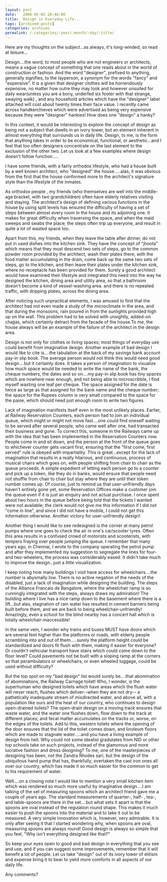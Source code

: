```yaml
---
layout: post
date:	2006-05-05 20:46:00
title:  Design in Everyday Life...
tags: [archived-posts]
categories: archives
permalink: /:categories/:year/:month/:day/:title/
---
```

Here are my thoughts on the subject...as always, it's long-winded, so read at leisure...

<lj-cut>

Design....the word, to most people who are not engineers or architects,
means a vague concept of something that one reads about in the world of
construction or fashion. And the word "designer", prefixed to anything,
generally signifies, to the layperson, a synonym for the words "fancy" and
"expensive". It is a given that designer clothes will be horrendously
expensive, no matter how outre they may look and however unsuited for daily
wear(unless you are a bony, underfed six footer with that strange, swaying
walk)  , and any household articles which have the "designer" label attached
will cost about twenty times their face value. I recently came across
handkerchieves which were advertised as being very expensive because they
were "designer" hankies! How does one "design" a hanky?

In this context, it would be interesting to explore the concept of design as
being not a subject that dwells in an ivory tower, but an element inherent
in almost everything that surrounds us in daily life. Design, to me, is the
form that anything takes in order to be economical, functional, or
aesthetic...and I feel that too often designers concentrate on the last
element to the exclusion of the other two.  Let us look at a few examples
where design doesn't follow function.....

I have some  friends, with a fairly orthodox lifestyle, who had a house
built by a well known architect, who "designed" the house.....alas, it was
obvious from the first that the house conformed more to the architect's
signature style than the lifestyle of the inmates.

As orthodox people , my friends (who themselves are well into the middle-age
bracket, with two grandchildren) often have elderly relatives visiting and
staying. The architect's design of defining various functions in the house
by using split levels has ensured the difficulty of having a set of steps
between almost every room in the house and its adjoining one. It makes for
great difficulty when traversing the space, and when
the maid sweeps and swabs the place;  the steps often trip up everyone, and
result in
quite a lot of wasted space too.

Apart from this, my friends, when they leave the table after dinner, do not
put in used dishes into the kitchen sink. They have the concept of "jhoota"
which means that they must descend two sets of steps, go to the common
powder room provided by the architect, wash their plates there, with the
food matter accumulating in the drain, come back up the same two sets of
steps, go to the kitchen, and then leave their plates under the kitchen
sink, where no receptacle has been provided for them. Surely a good
architect would have examined their lifestyle and integrated this need into
the way he designed the kitchen, dining area and utility area, so that a
bathroom doesn't become a kind of vessel-washing area. and there is no
repeated traffic, with dripping plates, across the dining area.

After noticing such unpractical elements, I was amused to find that the
architect had not even made a study of the microclimate in the area, and
that during the monsoons, rain poured in from the sunlights provided high up
on the wall. This problem had to be solved with unsightly, added-on chajjas,
which certainly detract from the facade of the house.To me, the house always
will be an example of the failure of the architect in the design area.


Design is not only for clothes or living spaces; most things of everyday use
could benefit from imaginative design. Another example of bad design I would
like to cite is....the tabulation at the back of my savings bank account
pay-in slip book. The average person would not think this would need good
design....but it certainly does. It takes a person of imagination to
visualize how much space would be needed to write the name of the bank, the
cheque numbers, the dates and so on....my pay-in slip book has tiny spaces
which are nowhere near enough, and not being able to microscribble, I find
myself wasting one leaf per cheque. The space assigned for the date is twice
as large as that assigned for the bank name and the cheque number; the space
for the Rupees column is very small compared to the space for the paise,
which should need just enough room to write two figures.

Lack of imagination manifests itself even in the most unlikely places.
Earlier, at Railway Reservation Counters, each person had to join an
individual queue, which might or might not move fast....one could find
oneself waiting to be served after several people, who came well after one,
had transacted their business and gone. To correct this, someone in the
Railways came up with the idea that has been implemented in the Reservation
Counters now. People come in and sit down, and  the person at the front of
the queue goes to whichever counter gets vacant first, ensuring that the
"first come, first served" rule is obeyed with impartiality. This is
great...except for the lack of imagination that results in a really
hilarious, and continuous, process of musical chairs which goes on, with
people shifting from chair to chair as the queue proceeds. A simple
expedient of letting each person go to a counter and pick up a token, like
they do in banks, would ensure that people need not shuffle from chair to
chair but stay where they are until their token number comes up. Of course,
just to remind us that user-unfriendly days haven't entirely gone yet, some
Reservation Offices make a customer join the queue even if it is just an
enquiry and not actual purchase. I once spent about two hours in the queue
before being told that the tickets I wanted were not available; the clerk
would not give me this information if I did not "come in line", and since I
did not have a mobile, I
could not get this information otherwise. Another victory for
user-unfriendly design!

Another thing I would like to see redesigned is the corner at many petrol
pumps where one goes to check the air in one's car/scooter tyres. Often this
area results in a confused crowd of motorists and scooterists, with tempers
fraying over people jumping the queue. I remember that many years ago, in
Chennai, I wrote to the company operating the petrol pump and after they
implemented my suggestion to segregate the lines for four-and two-wheelers,
the process was considerably eased. It didn't take much to improve the
design...just a little visualization.

I keep noting how many buildings I visit have access for wheelchairs....the
number is abysmally low. There is no active negation of the needs of the
disabled, just a lack of imagination while designing the building. The steps
of the Alliance Francais de Bangalore, where the wheelchair ramp is so
cunningly integrated with the steps, always draws my admiration! The
building where I live has a nice ramp down to the basement where there is a
lift...but alas, stagnation of rain water has resulted in cement barriers
being built before them, and we are back to being wheelchair-unfriendly!
Amazingly, even a school for the blind nearby has a concert hall which is
totally wheelchair-inaccessible!

In the same vein, I wonder why trains and buses  MUST have doors which are
several feet higher than the platforms or roads, with elderly people
scrambling into and out of them.....surely the platform height could be
standardized and doors fit flush with them, making it easier for everyone?
Or couldn't vehicular transport have stairs which could come down to the
floor level?  Could pavements not be built with a sloping ramp at the
corners so that perambulators or wheelchairs, or even wheeled luggage, could
be used without difficulty?

But the top spot on my "bad design" list would surely be....that abomination
of abominations, the Railway Carriage toilet! Who, I wonder, is the
superhuman who designed toilets which have areas which the flush water will
never reach, flushes which  deliver--when they are not dry-- a pathetically
inadequate stream of
misdirected water, and above all, with a population like ours and the heat
of our country, who continues to design open-drained toilets? The open-drain
design on a moving track  ensures that waste water, and the water one
flushes down, flow down to the track at different
places; and fecal matter accumulates on the tracks or, worse, on the edges
of the toilets. Add to this, western toilets where the opening of the door
ensures that the lid of the toilet comes down, and linoleum floors which are
made to stagnate water.....and you have a living example of design from
hell. Why could not some idealist gradutates from NID or other top schools
take on such projects, instead of the glamorous and more lucrative fashion
and dress designing? To me, one of the masterpieces of designing has been,
not the Zandra Rhodes sari, but the design of the ubiquitous hand pump that
has, thankfully, overtaken the cast iron ones all
over our country, which has made it so much easier for the common to get to
his requirement of water.

Well....on a closing note I would like to mention a very small kitchen item
which was rendered so much more useful by imaginative design....I am talking
of the set of measuring spoons which an architect friend gave me a couple of
years ago. The standard measurements of quarter-, half- , tea-, and
table-spoons are there in the set....but what sets it apart is that the
spoons are oval instead of the regulation round shape. This makes it much
easier to push the spoons into the material and to take it out to be
measured. A very simple innovation which is, however, very admirable. It is
only after seeing it that I started wondering why, when spoons are oval,
measuring spoons are always round! Good design is always so simple that you
feel, "Why isn't everything designed like that?"

So keep your eyes open to good and bad design in everything that you see and
use, and if you can suggest some improvements, remember that it will benefit
a lot of people. Let us take "design" out of its ivory tower of elitism and
expense bring it to bear to yield more comforts in all aspects of our daily
life.


</lj-cut>

Any comments?
